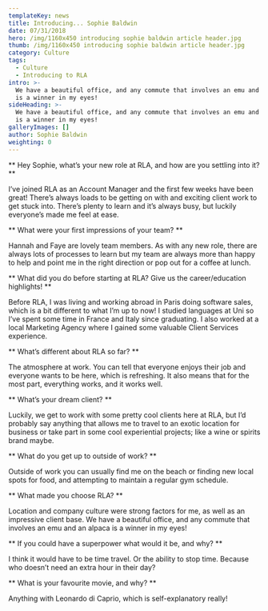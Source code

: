 ```yaml
---
templateKey: news
title: Introducing... Sophie Baldwin
date: 07/31/2018
hero: /img/1160x450 introducing sophie baldwin article header.jpg
thumb: /img/1160x450 introducing sophie baldwin article header.jpg
category: Culture
tags:
  - Culture
  - Introducing to RLA
intro: >-
  We have a beautiful office, and any commute that involves an emu and an alpaca
  is a winner in my eyes!
sideHeading: >-
  We have a beautiful office, and any commute that involves an emu and an alpaca
  is a winner in my eyes!
galleryImages: []
author: Sophie Baldwin
weighting: 0
---
```

** Hey Sophie, what’s your new role at RLA, and how are you settling into it? **

I’ve joined RLA as an Account Manager and the first few weeks have been great! There’s always loads to be getting on with and exciting client work to get stuck into. There’s plenty to learn and it’s always busy, but luckily everyone’s made me feel at ease. 


** What were your first impressions of your team? **

Hannah and Faye are lovely team members. As with any new role, there are always lots of processes to learn but my team are always more than happy to help and point me in the right direction or pop out for a coffee at lunch. 


** What did you do before starting at RLA? Give us the career/education highlights! **

Before RLA, I was living and working abroad in Paris doing software sales, which is a bit different to what I’m up to now! I studied languages at Uni so I’ve spent some time in France and Italy since graduating. I also worked at a local Marketing Agency where I gained some valuable Client Services experience. 


** What’s different about RLA so far? **


The atmosphere at work. You can tell that everyone enjoys their job and everyone wants to be here, which is refreshing. It also means that for the most part, everything works, and it works well. 


** What’s your dream client? **

Luckily, we get to work with some pretty cool clients here at RLA, but I’d probably say anything that allows me to travel to an exotic location for business or take part in some cool experiential projects; like a wine or spirits brand maybe. 


** What do you get up to outside of work? **

Outside of work you can usually find me on the beach or finding new local spots for food, and attempting to maintain a regular gym schedule. 


** What made you choose RLA? **

Location and company culture were strong factors for me, as well as an impressive client base. We have a beautiful office, and any commute that involves an emu and an alpaca is a winner in my eyes! 


** If you could have a superpower what would it be, and why? **

I think it would have to be time travel. Or the ability to stop time. Because who doesn’t need an extra hour in their day?


** What is your favourite movie, and why? **

Anything with Leonardo di Caprio, which is self-explanatory really!
